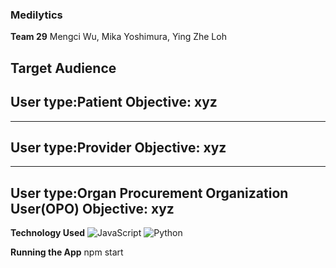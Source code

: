 ### Medilytics
**Team 29**
 Mengci Wu, Mika Yoshimura, Ying Zhe Loh

**Target Audience**
---
User type:Patient
Objective: xyz
---
---
User type:Provider
Objective: xyz
---
---
User type:Organ Procurement Organization User(OPO)
Objective: xyz
---

**Technology Used**
![JavaScript](https://img.shields.io/badge/-JavaScript-000000?style=flat&logo=javascript)
![Python](https://img.shields.io/badge/-Python-000000?style=flat&logo=python)

**Running the App**
npm start